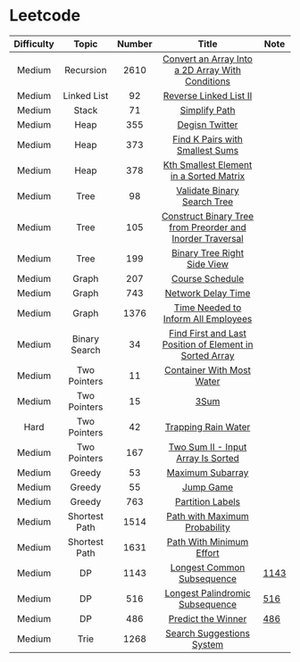 # Leetcode
| Difficulty | Topic | Number | Title | Note |
|:-----: |:-------:|:------:|:--------:| ---- |
| Medium | Recursion | 2610 | [Convert an Array Into a 2D Array With Conditions](https://leetcode.com/problems/convert-an-array-into-a-2d-array-with-conditions/description/) |  |
| Medium | Linked List | 92 | [Reverse Linked List II](https://leetcode.com/problems/reverse-linked-list-ii/description/) |  |
| Medium | Stack | 71 | [Simplify Path](https://leetcode.com/problems/simplify-path/) |  |
| Medium | Heap | 355 | [Degisn Twitter](https://leetcode.com/problems/design-twitter/) |  |
| Medium | Heap | 373 | [Find K Pairs with Smallest Sums](https://leetcode.com/problems/find-k-pairs-with-smallest-sums/description/) |  |
| Medium | Heap | 378 | [Kth Smallest Element in a Sorted Matrix](https://leetcode.com/problems/kth-smallest-element-in-a-sorted-matrix/) | |
| Medium | Tree | 98 | [Validate Binary Search Tree](https://leetcode.com/problems/validate-binary-search-tree/) |  |
| Medium | Tree | 105 | [Construct Binary Tree from Preorder and Inorder Traversal](https://leetcode.com/problems/construct-binary-tree-from-preorder-and-inorder-traversal/description/) |  |
| Medium | Tree | 199 | [Binary Tree Right Side View](https://leetcode.com/problems/binary-tree-right-side-view/description/) |  |
| Medium | Graph | 207 | [Course Schedule](https://leetcode.com/problems/course-schedule/) | |
| Medium | Graph | 743 | [Network Delay Time](https://leetcode.com/problems/network-delay-time/) | |
| Medium | Graph | 1376 | [Time Needed to Inform All Employees](https://leetcode.com/problems/time-needed-to-inform-all-employees/) | |
| Medium | Binary Search | 34 | [Find First and Last Position of Element in Sorted Array](https://leetcode.com/problems/find-first-and-last-position-of-element-in-sorted-array/) | |
| Medium | Two Pointers | 11 | [Container With Most Water](https://leetcode.com/problems/container-with-most-water/description/) |  |
| Medium | Two Pointers | 15 | [3Sum](https://leetcode.com/problems/3sum/) | |
| Hard | Two Pointers | 42 | [Trapping Rain Water](https://leetcode.com/problems/trapping-rain-water/description/) | |
| Medium | Two Pointers | 167 | [Two Sum II - Input Array Is Sorted](https://leetcode.com/problems/two-sum-ii-input-array-is-sorted/) | |
| Medium | Greedy | 53 | [Maximum Subarray](https://leetcode.com/problems/jump-game/) | |
| Medium | Greedy | 55 | [Jump Game](https://leetcode.com/problems/jump-game/) | |
| Medium | Greedy | 763 | [Partition Labels](https://leetcode.com/problems/partition-labels/) | |
| Medium | Shortest Path | 1514 | [Path with Maximum Probability](https://leetcode.com/problems/path-with-maximum-probability/description/) | |
| Medium | Shortest Path | 1631 | [Path With Minimum Effort](https://leetcode.com/problems/path-with-minimum-effort/) | |
| Medium | DP | 1143 | [Longest Common Subsequence](https://leetcode.com/problems/longest-common-subsequence/) | [1143](https://github.com/Cotidie/STEADY/tree/main/Algorithm/Leetcode/1143) |
| Medium | DP | 516 | [Longest Palindromic Subsequence](https://leetcode.com/problems/longest-palindromic-subsequence/)| [516](https://github.com/Cotidie/STEADY/tree/main/Algorithm/Leetcode/516) |
| Medium | DP | 486 | [Predict the Winner](https://leetcode.com/problems/predict-the-winner/) | [486](https://github.com/Cotidie/STEADY/tree/main/Algorithm/Leetcode/486) |
| Medium | Trie | 1268 | [Search Suggestions System](https://leetcode.com/problems/search-suggestions-system/) |  |